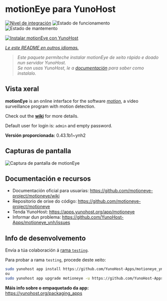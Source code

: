 <!--
NOTA: Este README foi creado automáticamente por <https://github.com/YunoHost/apps/tree/master/tools/readme_generator>
NON debe editarse manualmente.
-->

# motionEye para YunoHost

[![Nivel de integración](https://dash.yunohost.org/integration/motioneye.svg)](https://ci-apps.yunohost.org/ci/apps/motioneye/) ![Estado de funcionamento](https://ci-apps.yunohost.org/ci/badges/motioneye.status.svg) ![Estado de mantemento](https://ci-apps.yunohost.org/ci/badges/motioneye.maintain.svg)

[![Instalar motionEye con YunoHost](https://install-app.yunohost.org/install-with-yunohost.svg)](https://install-app.yunohost.org/?app=motioneye)

*[Le este README en outros idiomas.](./ALL_README.md)*

> *Este paquete permíteche instalar motionEye de xeito rápido e doado nun servidor YunoHost.*  
> *Se non usas YunoHost, le a [documentación](https://yunohost.org/install) para saber como instalalo.*

## Vista xeral

**motionEye** is an online interface for the software [_motion_](https://motion-project.github.io/), a video surveillance program with motion detection.

Check out the [__wiki__](https://github.com/motioneye-project/motioneye/wiki) for more details.

Default user for login is: `admin` and empty password.


**Versión proporcionada:** 0.43.1b1~ynh2

## Capturas de pantalla

![Captura de pantalla de motionEye](./doc/screenshots/example.png)

## Documentación e recursos

- Documentación oficial para usuarias: <https://github.com/motioneye-project/motioneye/wiki>
- Repositorio de orixe do código: <https://github.com/motioneye-project/motioneye>
- Tenda YunoHost: <https://apps.yunohost.org/app/motioneye>
- Informar dun problema: <https://github.com/YunoHost-Apps/motioneye_ynh/issues>

## Info de desenvolvemento

Envía a túa colaboración á [rama `testing`](https://github.com/YunoHost-Apps/motioneye_ynh/tree/testing).

Para probar a rama `testing`, procede deste xeito:

```bash
sudo yunohost app install https://github.com/YunoHost-Apps/motioneye_ynh/tree/testing --debug
ou
sudo yunohost app upgrade motioneye -u https://github.com/YunoHost-Apps/motioneye_ynh/tree/testing --debug
```

**Máis info sobre o empaquetado da app:** <https://yunohost.org/packaging_apps>
